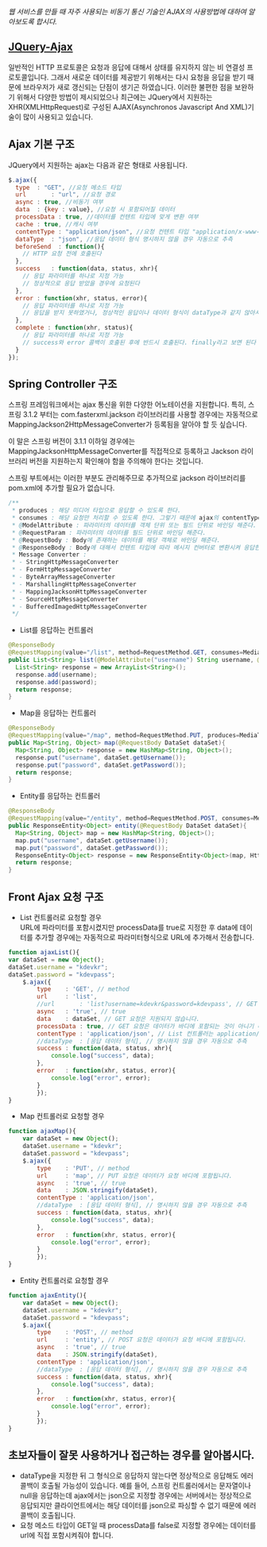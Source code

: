 *웹 서비스를 만들 때 자주 사용되는 비동기 통신 기술인 AJAX의 사용방법에 대하여 알아보도록 합시다.*

## [JQuery-Ajax](http://api.jquery.com/jquery.ajax/)
일반적인 HTTP 프로토콜은 요청과 응답에 대해서 상태를 유지하지 않는 비 연결성 프로토콜입니다. 그래서 새로운 데이터를 제공받기 위해서는 다시 요청을 응답을 받기 때문에 브라우저가 새로 갱신되는 단점이 생기곤 하였습니다. 이러한 불편한 점을 보완하기 위해서 다양한 방법이 제시되었으나 최근에는 JQuery에서 지원하는 XHR(XMLHttpRequest)로 구성된 AJAX(Asynchronos Javascript And XML)기술이 많이 사용되고 있습니다.  

## Ajax 기본 구조  
JQuery에서 지원하는 ajax는 다음과 같은 형태로 사용됩니다.
```js
$.ajax({
  type	: "GET", //요청 메소드 타입
  url		: "url", //요청 경로
  async : true, //비동기 여부
  data  : {key : value}, //요청 시 포함되어질 데이터
  processData : true, //데이터를 컨텐트 타입에 맞게 변환 여부
  cache : true, //캐시 여부
  contentType : "application/json", //요청 컨텐트 타입 "application/x-www-form-urlencoded; charset=UTF-8"
  dataType	: "json", //응답 데이터 형식 명시하지 않을 경우 자동으로 추측
  beforeSend  : function(){
    // HTTP 요청 전에 호출된다
  },
  success	: function(data, status, xhr){
    // 응답 파라미터를 하나로 지정 가능
    // 정상적으로 응답 받았을 경우에 요청된다
  },
  error	: function(xhr, status, error){
    // 응답 파라미터를 하나로 지정 가능
    // 응답을 받지 못하였거나, 정상적인 응답이나 데이터 형식이 dataType과 같지 않아서 파싱하지 못했을 경우에 호출된다.
  },
  complete : function(xhr, status){
    // 응답 파라미터를 하나로 지정 가능
    // success와 error 콜백이 호출된 후에 반드시 호출된다. finally라고 보면 된다
  }
});
```

## Spring Controller 구조  
스프링 프레임워크에서는 ajax 통신을 위한 다양한 어노테이션을 지원합니다. 특히, 스프링 3.1.2 부터는 com.fasterxml.jackson 라이브러리를 사용할 경우에는 자동적으로 MappingJackson2HttpMessageConverter가 등록됨을 알아야 할 듯 싶습니다.

이 말은 스프링 버전이 3.1.1 이하일 경우에는 MappingJacksonHttpMessageConverter를 직접적으로 등록하고 Jackson 라이브러리 버전을 지원하는지 확인해야 함을 주의해야 한다는 것입니다.  

스프링 부트에서는 이러한 부분도 관리해주므로 추가적으로 jackson 라이브러리를 pom.xml에 추가할 필요가 없습니다.  

```java
/**
 * produces : 해당 미디어 타입으로 응답할 수 있도록 한다.
 * consumes : 해당 요청만 처리할 수 있도록 한다. 그렇기 때문에 ajax의 contentType을 반드시 명시해야만 한다.
 * @ModelAttribute : 파라미터의 데이터를 객체 단위 또는 필드 단위로 바인딩 해준다. 필드명이 중복되지 않을 경우에는 생략 가능하다.
 * @RequestParam : 파라미터의 데이터를 필드 단위로 바인딩 해준다.
 * @RequestBody : Body에 존재하는 데이터를 해당 객체로 바인딩 해준다.
 * @ResponseBody : Body에 대해서 컨텐트 타입에 따라 메시지 컨버터로 변환시켜 응답한다.
 * Message Converter :
 * - StringHttpMessageConverter
 * - FormHttpMessageConverter
 * - ByteArrayMessageConverter
 * - MarshallingHttpMessageConverter
 * - MappingJacksonHttpMessageConverter
 * - SourceHttpMessageConverter
 * - BufferedImagedHttpMessageConverter
 */
```

- List를 응답하는 컨트롤러  
```java
@ResponseBody
@RequestMapping(value="/list", method=RequestMethod.GET, consumes=MediaType.APPLICATION_JSON_VALUE)
public List<String> list(@ModelAttribute("username") String username, @RequestParam("password") String password){
  List<String> response = new ArrayList<String>();
  response.add(username);
  response.add(password);
  return response;
}
```
- Map을 응답하는 컨트롤러  
```java
@ResponseBody
@RequestMapping(value="/map", method=RequestMethod.PUT, produces=MediaType.APPLICATION_JSON_VALUE)
public Map<String, Object> map(@RequestBody DataSet dataSet){
  Map<String, Object> response = new HashMap<String, Object>();
  response.put("username", dataSet.getUsername());
  response.put("password", dataSet.getPassword());
  return response;
}
```
- Entity를 응답하는 컨트롤러  
```java
@ResponseBody
@RequestMapping(value="/entity", method=RequestMethod.POST, consumes=MediaType.APPLICATION_JSON_VALUE)
public ResponseEntity<Object> entity(@RequestBody DataSet dataSet){
  Map<String, Object> map = new HashMap<String, Object>();
  map.put("username", dataSet.getUsername());
  map.put("password", dataSet.getPassword());
  ResponseEntity<Object> response = new ResponseEntity<Object>(map, HttpStatus.OK);
  return response;
}
```

## Front Ajax 요청 구조  
- List 컨트롤러로 요청할 경우  
URL에 파라미터를 포함시켰지만 processData를 true로 지정한 후 data에 데이터를 추가할 경우에는 자동적으로 파라미터형식으로 URL에 추가해서 전송합니다.
```js
function ajaxList(){
var dataSet = new Object();
dataSet.username = "kdevkr";
dataSet.password = "kdevpass";
	$.ajax({
		type	: 'GET', // method
		url		: 'list',
		//url		: 'list?username=kdevkr&password=kdevpass', // GET 요청은 데이터가 URL 파라미터로 포함되어 전송됩니다.
		async	: 'true', // true
		data 	: dataSet, // GET 요청은 지원되지 않습니다.
		processData	: true, // GET 요청은 데이터가 바디에 포함되는 것이 아니기 때문에 URL에 파라미터 형식으로 추가해서 전송해줍니다.
		contentType : 'application/json', // List 컨트롤러는 application/json 형식으로만 처리하기 때문에 컨텐트 타입을 지정해야 합니다.
		//dataType	: [응답 데이터 형식], // 명시하지 않을 경우 자동으로 추측
		success	: function(data, status, xhr){
			console.log("success", data);
		},
		error	: function(xhr, status, error){
			console.log("error", error);
		}
		});
}
```
- Map 컨트롤러로 요청할 경우  
```js
function ajaxMap(){
	var dataSet = new Object();
	dataSet.username = "kdevkr";
	dataSet.password = "kdevpass";
	$.ajax({
		type	: 'PUT', // method
		url		: 'map', // PUT 요청은 데이터가 요청 바디에 포함됩니다.
		async	: 'true', // true
		data 	: JSON.stringify(dataSet),
		contentType : 'application/json',
		//dataType	: [응답 데이터 형식], // 명시하지 않을 경우 자동으로 추측
		success	: function(data, status, xhr){
			console.log("success", data);
		},
		error	: function(xhr, status, error){
			console.log("error", error);
		}
		});
}
```
- Entity 컨트롤러로 요청할 경우  
```js
function ajaxEntity(){
	var dataSet = new Object();
	dataSet.username = "kdevkr";
	dataSet.password = "kdevpass";
	$.ajax({
		type	: 'POST', // method
		url		: 'entity', // POST 요청은 데이터가 요청 바디에 포함됩니다.
		async	: 'true', // true
		data 	: JSON.stringify(dataSet),
		contentType : 'application/json',
		//dataType	: [응답 데이터 형식], // 명시하지 않을 경우 자동으로 추측
		success	: function(data, status, xhr){
			console.log("success", data);
		},
		error	: function(xhr, status, error){
			console.log("error", error);
		}
		});
}
```

## 초보자들이 잘못 사용하거나 접근하는 경우를 알아봅시다.  
- dataType을 지정한 뒤 그 형식으로 응답하지 않는다면 정상적으로 응답해도 에러 콜백이 호출될 가능성이 있습니다. 예를 들어, 스프링 컨트롤러에서는 문자열이나 null을 응답하는데 ajax에서는 json으로 지정할 경우에는 서버에서는 정상적으로 응답되지만 클라이언트에서는 해당 데이터를 json으로 파싱할 수 없기 때문에 에러 콜백이 호출됩니다.  
- 요청 메소드 타입이 GET일 때 processData를 false로 지정할 경우에는 데이터를 url에 직접 포함시켜줘야 합니다.  
